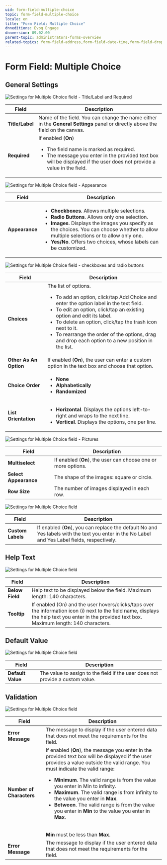 ```yaml
---
uid: form-field-multiple-choice
topic: form-field-multiple-choice
locale: en
title: "Form Field: Multiple Choice"
dnneditions: Evoq Engage
dnnversion: 09.02.00
parent-topic: administrators-forms-overview
related-topics: form-field-address,form-field-date-time,form-field-dropdown,form-field-email,form-field-esignature,form-field-multi-line-text,form-field-name,form-field-number,form-field-phone-number,form-field-single-line-text,form-field-static-text,form-field-terms-conditions,form-field-url-website,form-field-submit
---
```


# Form Field: Multiple Choice

## General Settings

  

![Settings for Multiple Choice field - Title/Label and Required](/images/scr-FormField-MultipleChoice-generalsettings-titlereq.gif)

  

|**Field**|**Description**|
|---|---|
|**Title/Label**|Name of the field. You can change the name either in the **General Settings** panel or directly above the field on the canvas.|
|**Required**|If enabled (**On**)<ul><li>The field name is marked as required.</li><li>The message you enter in the provided text box will be displayed if the user does not provide a value in the field.</li></ul>

  

![Settings for Multiple Choice field - Appearance](/images/scr-FormField-MultipleChoice-generalsettings-appearance.gif)

  

|**Field**|**Description**|
|---|---|
|**Appearance**|<ul><li>**Checkboxes**. Allows multiple selections.</li><li>**Radio Buttons**. Allows only one selection.</li><li>**Images**. Displays the images you specify as the choices. You can choose whether to allow multiple selections or to allow only one.</li><li>**Yes/No**. Offers two choices, whose labels can be customized.</li></ul>|

  

![Settings for Multiple Choice field - checkboxes and radio buttons](/images/scr-FormField-MultipleChoice-generalsettings-chkboxesradiobtns.gif)

  

|**Field**|**Description**|
|---|---|
|**Choices**|The list of options.<ul><li>To add an option, click/tap Add Choice and enter the option label in the text field.</li><li>To edit an option, click/tap an existing option and edit its label.</li><li>To delete an option, click/tap the trash icon next to it.</li><li>To rearrange the order of the options, drag and drop each option to a new position in the list.</li></ul>|
|**Other As An Option**|If enabled (**On**), the user can enter a custom option in the text box and choose that option.|
|**Choice Order**|<ul><li>**None**</li><li>**Alphabetically**</li><li>**Randomized**</li></ul>|
|**List Orientation**|<ul><li>**Horizontal**. Displays the options left-to-right and wraps to the next line.</li><li>**Vertical**. Displays the options, one per line.</li></ul>|

  

![Settings for Multiple Choice field - Pictures](/images/scr-FormField-MultipleChoice-generalsettings-pictures.gif)

  

|**Field**|**Description**|
|---|---|
|**Multiselect**|If enabled (**On**), the user can choose one or more options.|
|**Select Appearance**|The shape of the images: square or circle.|
|**Row Size**|The number of images displayed in each row.|

  

![Settings for Multiple Choice field](/images/scr-FormField-MultipleChoice-generalsettings-yn.gif)

  

|**Field**|**Description**|
|---|---|
|**Custom Labels**|If enabled (**On**), you can replace the default No and Yes labels with the text you enter in the No Label and Yes Label fields, respectively.|

## Help Text

  

![Settings for Multiple Choice field](/images/scr-FormField-MultipleChoice-helptext.gif)

  

|**Field**|**Description**|
|---|---|
|**Below Field**|Help text to be displayed below the field. Maximum length: 140 characters.|
|**Tooltip**|If enabled (On) and the user hovers/clicks/taps over the information icon (i) next to the field name, displays the help text you enter in the provided text box. Maximum length: 140 characters.|

## Default Value

  

![Settings for Multiple Choice field](/images/scr-FormField-MultipleChoice-defaultvalue.gif)

  

|**Field**|**Description**|
|---|---|
|**Default Value**|The value to assign to the field if the user does not provide a custom value.|

## Validation

  

![Settings for Multiple Choice field](/images/scr-FormField-MultipleChoice-validation.gif)

  

|**Field**|**Description**|
|---|---|
|**Error Message**|The message to display if the user entered data that does not meet the requirements for the field.|
|**Number of Characters**|If enabled (**On**), the message you enter in the provided text box will be displayed if the user provides a value outside the valid range. You must indicate the valid range: <ul><li>**Minimum**. The valid range is from the value you enter in Min to infinity.</li><li>**Maximum**. The valid range is from infinity to the value you enter in **Max**.</li><li>**Between**. The valid range is from the value you enter in **Min** to the value you enter in **Max**.</li></ul><br />**Min** must be less than **Max**.|
|**Error Message**|The message to display if the user entered data that does not meet the requirements for the field.|